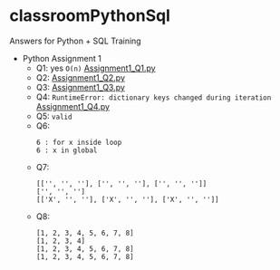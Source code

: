 # classroomPythonSql
Answers for Python + SQL Training
* Python Assignment 1
  * Q1: 
yes `O(n)` [Assignment1_Q1.py](Assignment1_Q1.py)
  * Q2: [Assignment1_Q2.py](Assignment1_Q2.py)
  * Q3: [Assignment1_Q3.py](Assignment1_Q3.py)
  * Q4: `RuntimeError: dictionary keys changed during iteration` [Assignment1_Q4.py](Assignment1_Q4.py)
  * Q5: `valid`
  * Q6: 
    ```
    6 : for x inside loop
    6 : x in global
    ```
  * Q7: 
    ```
    [['', '', ''], ['', '', ''], ['', '', '']]
    ['', '', '']
    [['X', '', ''], ['X', '', ''], ['X', '', '']]
    ```
  * Q8:
    ```
    [1, 2, 3, 4, 5, 6, 7, 8]
    [1, 2, 3, 4]
    [1, 2, 3, 4, 5, 6, 7, 8]
    [1, 2, 3, 4, 5, 6, 7, 8]
    ```